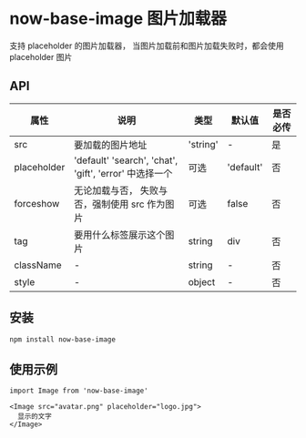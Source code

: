 # now-base-image 图片加载器

支持 placeholder 的图片加载器， 当图片加载前和图片加载失败时，都会使用 placeholder 图片

## API

| 属性          | 说明                                 | 类型     | 默认值 | 是否必传 |
| ------------- | ------------------------------------ | -------- | ------ | -------- |
| src         | 要加载的图片地址  | 'string' | - | 是 |
| placeholder |  'default' 'search', 'chat', 'gift', 'error' 中选择一个   | 可选  |  'default'      | 否       |
| forceshow   | 无论加载与否， 失败与否，强制使用 src 作为图片 | 可选 | false | 否 |
| tag         | 要用什么标签展示这个图片 | string | div | 否 |
| className   | - | string | - | 否 | 
| style       | - | object | - | 否 |


## 安装

```
npm install now-base-image
```

## 使用示例
```
import Image from 'now-base-image'

<Image src="avatar.png" placeholder="logo.jpg">
  显示的文字
</Image>
```